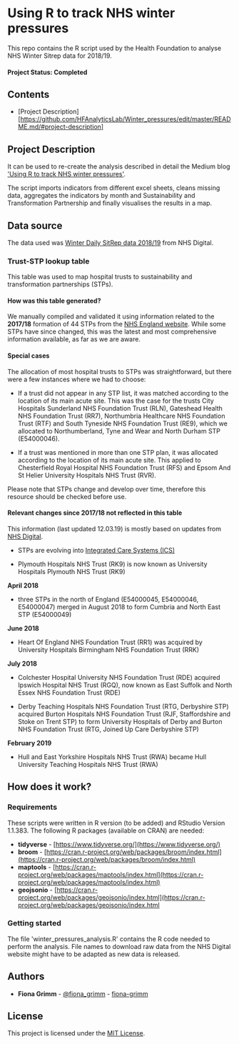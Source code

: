 # Using R to track NHS winter pressures

This repo contains the R script used by the Health Foundation to analyse NHS Winter Sitrep data for 2018/19.

#### Project Status: Completed

## Contents
* [Project Description][https://github.com/HFAnalyticsLab/Winter_pressures/edit/master/README.md/#project-description]

## Project Description

It can be used to re-create the analysis described in detail the Medium blog ['Using R to track NHS winter pressures'](https://towardsdatascience.com/using-r-to-track-nhs-winter-pressures-fedcccce0b06).

The script imports indicators from different excel sheets, cleans missing data, aggregates the indicators by month and Sustainability and Transformation Partnership and finally visualises the results in a map.

## Data source

The data used was [Winter Daily SitRep data 2018/19](https://www.england.nhs.uk/statistics/statistical-work-areas/winter-daily-sitreps/winter-daily-sitrep-2018-19-data/) from NHS Digital.

### Trust-STP lookup table

This table was used to map hospital trusts to sustainability and transformation partnerships (STPs).

#### How was this table generated?

We manually compiled and validated it using  information related to the **2017/18** formation of 44 STPs from the [NHS England website](https://www.england.nhs.uk/integratedcare/stps/view-stps/). While some STPs have since changed, this was the latest and most comprehensive information available, as far as we are aware.

#### Special cases

The allocation of most hospital trusts to STPs was straightforward, but there were a few instances where we had to choose:

- If a trust did not appear in any STP list, it was matched according to the location of its main acute site. This was the case for the trusts City Hospitals Sunderland NHS Foundation Trust (RLN), Gateshead Health NHS Foundation Trust (RR7), Northumbria Healthcare NHS Foundation Trust (RTF) and South Tyneside NHS Foundation Trust (RE9), which we allocated to Northumberland, Tyne and Wear and North Durham STP (E54000046).

- If a trust was mentioned in more than one STP plan, it was allocated according to the location of its main acute site. This applied to  Chesterfield Royal Hospital NHS Foundation Trust (RFS) and Epsom And St Helier University Hospitals NHS Trust (RVR).

Please note that STPs change and develop over time, therefore this resource should be checked before use.

#### Relevant changes since 2017/18 not reflected in this table

This information (last updated 12.03.19) is mostly based on updates from [NHS Digital](https://digital.nhs.uk/services/organisation-data-service/organisation-data-service-news-and-latest-updates/).

- STPs are evolving into [Integrated Care Systems (ICS)](https://www.england.nhs.uk/integratedcare/integrated-care-systems/)

- Plymouth Hospitals NHS Trust (RK9) is now known as University Hospitals Plymouth NHS Trust (RK9)

**April 2018**

- three STPs in the north of England (E54000045, E54000046, E54000047) merged in August 2018 to form  Cumbria and North East STP (E54000049)

**June 2018**

- Heart Of England NHS Foundation Trust (RR1) was acquired by University Hospitals Birmingham NHS Foundation Trust (RRK)

**July 2018**

- Colchester Hospital University NHS Foundation Trust (RDE) acquired Ipswich Hospital NHS Trust (RGQ), now known as East Suffolk and North Essex NHS Foundation Trust (RDE)

- Derby Teaching Hospitals NHS Foundation Trust (RTG, Derbyshire STP) acquired Burton Hospitals NHS Foundation Trust (RJF, Staffordshire and Stoke on Trent STP) to form University Hospitals of Derby and Burton NHS Foundation Trust (RTG, Joined Up Care Derbyshire STP)

**February 2019**

- Hull and East Yorkshire Hospitals NHS Trust (RWA) became Hull University Teaching Hospitals NHS Trust (RWA) 

## How does it work?

### Requirements
These scripts were written in R version (to be added) and RStudio Version 1.1.383. 
The following R packages (available on CRAN) are needed: 

* **tidyverse** - [https://www.tidyverse.org/](https://www.tidyverse.org/)
* **broom** - [https://cran.r-project.org/web/packages/broom/index.html](https://cran.r-project.org/web/packages/broom/index.html)
* **maptools** - [https://cran.r-project.org/web/packages/maptools/index.html](https://cran.r-project.org/web/packages/maptools/index.html)
* **geojsonio** - [https://cran.r-project.org/web/packages/geojsonio/index.html](https://cran.r-project.org/web/packages/geojsonio/index.html

### Getting started
The file 'winter_pressures_analysis.R' contains the R code needed to perform the analysis. File names to download raw data from the NHS Digital website might have to be adapted as new data is released. 

## Authors
* **Fiona Grimm** - [@fiona_grimm](https://twitter.com/fiona_grimm) - [fiona-grimm](https://github.com/fiona-grimm)

## License
This project is licensed under the [MIT License](LICENSE.md).
